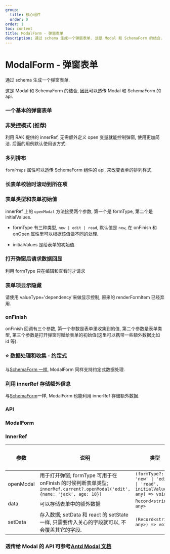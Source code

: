```yaml
---
group:
  title: 核心组件
  order: 0
order: 1
toc: content
title: ModalForm - 弹窗表单
description: 通过 schema 生成一个弹窗表单. 这是 Modal 和 SchemaForm 的结合.
---
```


# ModalForm - 弹窗表单

通过 schema 生成一个弹窗表单.

这是 Modal 和 SchemaForm 的结合, 因此可以透传 Modal 和 SchemaForm 的 api.

### 一个基本的弹窗表单

<code src="./demos/basic/index.tsx"></code>

### 非受控模式 (推荐)

利用 RAK 提供的 innerRef, 无需额外定义 open 变量就能控制弹窗, 使用更加简洁. 后面的用例默认使用该方式.

<code src="./demos/innerRef/index.tsx"></code>

### 多列排布

`formProps` 属性可以透传 SchemaForm 组件的 api, 来改变表单的排列样式.

<code src="./demos/multipleCol/index.tsx"></code>

### 长表单校验时滚动到所在项

<code src="./demos/longForm/index.tsx"></code>

### 表单类型和表单初始值

innerRef 上的 `openModal` 方法接受两个参数, 第一个是 formType, 第二个是 initialValues.

- formType 有三种类型, `new | edit | read`, 默认值是 `new`, 在 onFinish 和 onOpen 属性里可以根据该值做不同的处理.

- initialValues 是给表单的初始值.

<code src="./demos/readonly/index.tsx"></code>

### 打开弹窗后请求数据回显

利用 formType 只在编辑和查看时才请求

<code src="./demos/onOpen/index.tsx"></code>

### 表单项显示隐藏

请使用 valueType='dependency'来做显示控制, 原来的 renderFormItem 已经弃用.

<code src="./demos/initValue/index.tsx"></code>

### onFinish

onFinish 回调有三个参数, 第一个参数是表单里收集到的值, 第二个参数是表单类型, 第三个参数是打开弹窗时赋给表单的初始值(这里可以携带一些额外数据比如 id 等).

<code src="./demos/onFinish/index.tsx"></code>

### ⭐ 数据处理和收集 - 约定式

与[SchemaForm 一样](/components/schema-form#-数据处理和收集---约定式), ModalForm 同样支持约定式数据处理.

<code src="./demos/convention/index.tsx"></code>

### 利用 innerRef 存储额外信息

与[SchemaForm](/components/schema-form#利用-innerref-存储额外信息)一样, ModalForm 也能利用 innerRef 存储额外数据.

<code src="./demos/innerRefData/index.tsx"></code>

### API

### ModalForm

<API filePath='src/ModalForm/index.tsx' name='ModalFormType'></API>

### InnerRef

| 参数      | 说明                                                                                                                        | 类型                                                                  | 默认值 |
| --------- | --------------------------------------------------------------------------------------------------------------------------- | --------------------------------------------------------------------- | ------ |
| openModal | 用于打开弹窗; formType 可用于在 onFinish 的时候判断表单类型; `innerRef.current?.openModal('edit', {name: 'jack', age: 18})` | `(formType?: 'new' \| 'edit' \| 'read', initialValues?: any) => void` | -      |
| data      | 可以存储表单中的额外数据                                                                                                    | `Record<string, any>`                                                 | `{}`   |
| setData   | 存入数据; setData 和 react 的 setState 一样, 只需要传入关心的字段就可以, 不会覆盖其它的字段.                                | `(Record<string, any>) => void`                                       | `--`   |

### 透传给 Modal 的 API 可参考[Antd Modal 文档](https://ant.design/components/modal-cn/#API)
